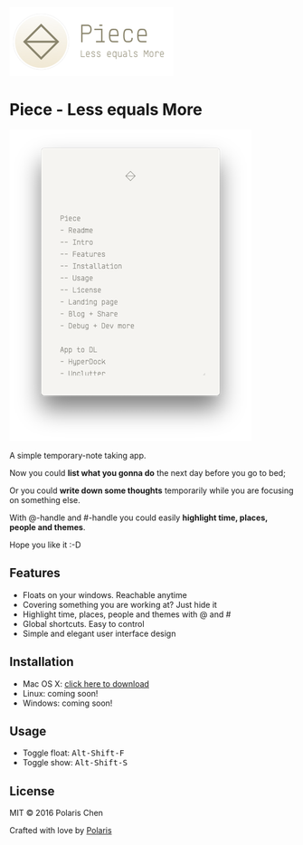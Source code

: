 ![Title](title.png)

# Piece - Less equals More

![Screenshot](screenshot.png)

A simple temporary-note taking app.

Now you could **list what you gonna do** the next day before you go to bed;

Or you could **write down some thoughts** temporarily while you are focusing on something else.

With @-handle and #-handle you could easily **highlight time, places, people and themes**.

Hope you like it :-D

## Features

- Floats on your windows. Reachable anytime
- Covering something you are working at? Just hide it
- Highlight time, places, people and themes with @ and #
- Global shortcuts. Easy to control
- Simple and elegant user interface design

## Installation

- Mac OS X: [click here to download](https://github.com/PolarisChen/Piece/releases/download/v1.1.0/Piece-1.1.0.dmg)
- Linux: coming soon!
- Windows: coming soon!

## Usage

- Toggle float: <kbd>Alt-Shift-F</kbd>
- Toggle show: <kbd>Alt-Shift-S</kbd>

## License

MIT © 2016 Polaris Chen

Crafted with love by [Polaris](http://bus1996.me)